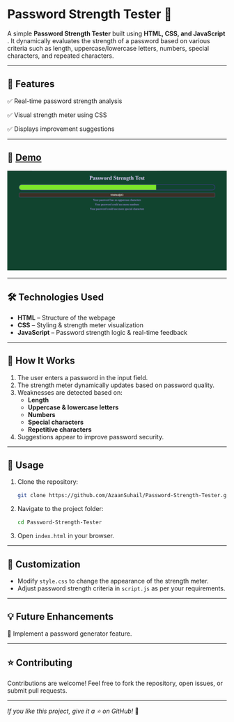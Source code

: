 # Password Strength Tester 🔐

A simple **Password Strength Tester** built using  **HTML, CSS, and JavaScript** . It dynamically evaluates the strength of a password based on various criteria such as length, uppercase/lowercase letters, numbers, special characters, and repeated characters.

---

## 🚀 Features

✅ Real-time password strength analysis

✅ Visual strength meter using CSS

✅ Displays improvement suggestions

---

## 📸 [Demo](https://password-strength-tester-five.vercel.app/)

![1742191438317](image/README/1742191438317.png)

---

## 🛠️ Technologies Used

* **HTML** – Structure of the webpage
* **CSS** – Styling & strength meter visualization
* **JavaScript** – Password strength logic & real-time feedback

---

## 📜 How It Works

1. The user enters a password in the input field.
2. The strength meter dynamically updates based on password quality.
3. Weaknesses are detected based on:
   * **Length**
   * **Uppercase & lowercase letters**
   * **Numbers**
   * **Special characters**
   * **Repetitive characters**
4. Suggestions appear to improve password security.

---

## 🚀 Usage

1. Clone the repository:
   ```sh
   git clone https://github.com/AzaanSuhail/Password-Strength-Tester.git
   ```
2. Navigate to the project folder:
   ```sh
   cd Password-Strength-Tester
   ```
3. Open `index.html` in your browser.

---

## 🎨 Customization

* Modify `style.css` to change the appearance of the strength meter.
* Adjust password strength criteria in `script.js` as per your requirements.

---

## 💡 Future Enhancements

🔹 Implement a password generator feature.

---

## ⭐ Contributing

Contributions are welcome! Feel free to fork the repository, open issues, or submit pull requests.

---


*If you like this project, give it a ⭐ on GitHub!* 🚀
